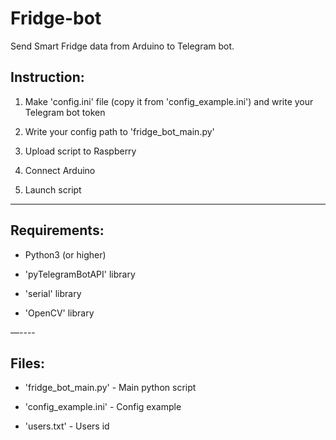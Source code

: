 # Fridge-bot
Send Smart Fridge data from Arduino to Telegram bot.


<h2>Instruction:</h2> 

1. Make 'config.ini' file (copy it from 'config_example.ini') and write your Telegram bot token

1. Write your config path to  'fridge_bot_main.py'

1. Upload script to Raspberry

1. Connect Arduino

1. Launch script
***
<h2>Requirements:</h2>

* Python3 (or higher)

* 'pyTelegramBotAPI' library
* 'serial' library
* 'OpenCV' library

—----
<h2> Files: </h2>

* 'fridge_bot_main.py' - Main python script

* 'config_example.ini' - Config example

* 'users.txt' - Users id
